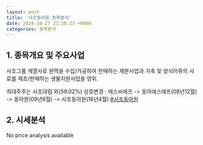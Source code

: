 ```yaml
---
layout: post
title: '사조동아원 종목분석'
date: 2024-10-27 21:20:23 +0900
categories: 종목분석
---
```


## 1. 종목개요 및 주요사업

사조그룹 계열사로 원맥을 수입/가공하여 판매하는 제분사업과 가축 및 양식어류의 사료를 제조/판매하는 생물자원사업을 영위.

최대주주는 사조대림 외(59.02%) 상호변경 : 에스씨에프 -> 동아에스에프(08년12월) -> 동아원(09년8월) -> 사조동아원(16년4월)
[#사조동아원](#)

## 2. 시세분석

No price analysis available
